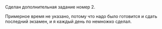 Сделан дополнительная задание номер 2.

Примерное время не указано, потому что надо было готовится и сдать последний экзамен, и я каждый день по немножко сделал.